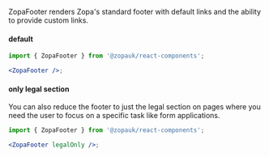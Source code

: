 ZopaFooter renders Zopa's standard footer with default links and the ability to provide custom links.

#### default

```jsx
import { ZopaFooter } from '@zopauk/react-components';

<ZopaFooter />;
```

#### only legal section

You can also reduce the footer to just the legal section on pages where you need the user to focus on a specific task like form applications.

```jsx
import { ZopaFooter } from '@zopauk/react-components';

<ZopaFooter legalOnly />;
```
